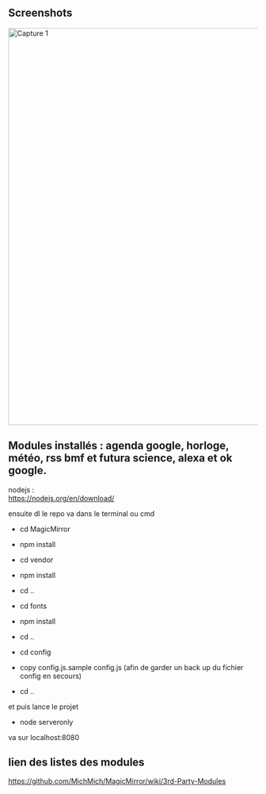 
## Screenshots

<img
		width="800"
		alt="Capture 1"
		src="https://zupimages.net/up/22/01/o771.png">

## Modules installés : agenda google, horloge, météo, rss bmf et futura science, alexa et ok google.


nodejs :   
https://nodejs.org/en/download/

ensuite dl le repo va dans le terminal ou cmd 
 
- cd MagicMirror
 
- npm install

- cd vendor

- npm install

- cd ..

- cd fonts

- npm install

- cd ..
 
- cd config
 
- copy config.js.sample config.js (afin de garder un back up du fichier config en secours)
 
- cd ..

et puis lance le projet
 
- node serveronly
 
va sur localhost:8080

## lien des listes des modules 
https://github.com/MichMich/MagicMirror/wiki/3rd-Party-Modules
